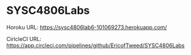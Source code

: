 # SYSC4806Labs
Horoku URL:  https://sysc4806lab6-101069273.herokuapp.com/

CirlcleCI URL: https://app.circleci.com/pipelines/github/EricofTweed/SYSC4806Labs
